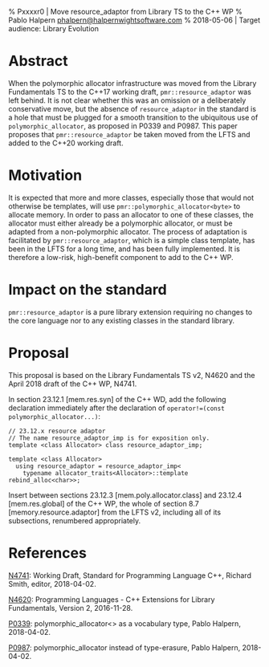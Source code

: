 % Pxxxxr0 | Move resource_adaptor from Library TS to the C++ WP
% Pablo Halpern <phalpern@halpernwightsoftware.com>
% 2018-05-06 | Target audience: Library Evolution

Abstract
========

When the polymorphic allocator infrastructure was moved from the Library
Fundamentals TS to the C++17 working draft, `pmr::resource_adaptor` was left
behind. It is not clear whether this was an omission or a deliberately
conservative move, but the absence of `resource_adaptor` in the standard is a
hole that must be plugged for a smooth transition to the ubiquitous use of
`polymorphic_allocator`, as proposed in P0339 and P0987.  This paper proposes
that `pmr::resource_adaptor` be taken moved from the LFTS and added to the
C++20 working draft.

Motivation
==========
It is expected that more and more classes, especially those that would not
otherwise be templates, will use `pmr::polymorphic_allocator<byte>` to
allocate memory. In order to pass an allocator to one of these classes, the
allocator must either already be a polymorphic allocator, or must be adapted
from a non-polymorphic allocator.  The process of adaptation is facilitated by
`pmr::resource_adaptor`, which is a simple class template, has been in the
LFTS for a long time, and has been fully implemented. It is therefore a
low-risk, high-benefit component to add to the C++ WP.

Impact on the standard
======================
`pmr::resource_adaptor` is a pure library extension requiring no changes to
the core language nor to any existing classes in the standard library.

Proposal
========

This proposal is based on the Library Fundamentals TS v2, N4620 and the April
2018 draft of the C++ WP, N4741.

In section 23.12.1 [mem.res.syn] of the C++ WD, add the following declaration
immediately after the declaration of
`operator!=(const polymorphic_allocator...)`:

    // 23.12.x resource adaptor
    // The name resource_adaptor_imp is for exposition only.
    template <class Allocator> class resource_adaptor_imp;

    template <class Allocator>
      using resource_adaptor = resource_adaptor_imp<
        typename allocator_traits<Allocator>::template rebind_alloc<char>>;

Insert between sections 23.12.3 [mem.poly.allocator.class] and 23.12.4
[mem.res.global] of the C++ WP, the whole of section 8.7
[memory.resource.adaptor] from the LFTS v2, including all of its subsections,
renumbered appropriately.

References
==========

[N4741](http://www.open-std.org/JTC1/SC22/WG21/docs/papers/2018/n4741.pdf):
Working Draft, Standard for Programming Language C++, Richard Smith, editor,
2018-04-02.

[N4620](http://www.open-std.org/JTC1/SC22/WG21/docs/papers/2016/n4617.pdf):
Programming Languages - C++ Extensions for Library Fundamentals,
Version 2, 2016-11-28.

[P0339](http://www.open-std.org/JTC1/SC22/WG21/docs/papers/2018/p0339r4.pdf):
polymorphic_allocator<> as a vocabulary type, Pablo Halpern, 2018-04-02.

[P0987](http://www.open-std.org/JTC1/SC22/WG21/docs/papers/2018/p0987r0.pdf):
polymorphic_allocator<byte> instead of type-erasure, Pablo Halpern,
2018-04-02.

